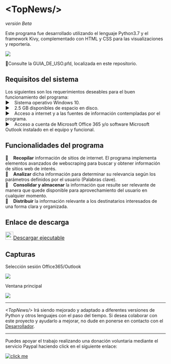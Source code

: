 <h1>&#60TopNews&#47&#62</h1>
<p><em>versión Beta</em></p>

<p>Este programa fue desarrollado utilizando el lenguaje Python3.7 y el framework Kivy, complementado con HTML y CSS para las visualizaciones y reportería.</p>

<img src="https://i.imgur.com/21MSh38.png"></img>

📖Consulte la GUIA_DE_USO.pfd, localizada en este repositorio.

<h2>Requisitos del sistema</h2>
<p>Los siguientes son los requerimientos deseables para el buen funcionamiento del programa:<br>
▶️&nbsp;&nbsp;&nbsp;&nbsp;Sistema operativo Windows 10.<br>
▶️&nbsp;&nbsp;&nbsp;&nbsp;2.5 GB disponibles de espacio en disco.<br>
▶️&nbsp;&nbsp;&nbsp;&nbsp;Acceso a internet y a las fuentes de información contempladas por el programa.<br>
▶️&nbsp;&nbsp;&nbsp;&nbsp;Acceso a cuenta de Microsoft Office 365 y/o software Microsoft Outlook instalado en el equipo y funcional.</p>

<h2>Funcionalidades del programa</h2>

🤖&nbsp;&nbsp;&nbsp;&nbsp;<b>Recopilar</b> información de sitios de internet. El programa implementa elementos avanzados de webscraping para buscar y obtener información de sitios web de interés.<br>
🤖&nbsp;&nbsp;&nbsp;&nbsp;<b>Analizar</b> dicha información para determinar su relevancia según los parámetros definidos por el usuario (Palabras clave).<br>
🤖&nbsp;&nbsp;&nbsp;&nbsp;<b>Consolidar y almacenar</b> la información que resulte ser relevante de manera que quede disponible para aprovechamiento del usuario en cualquier momento.<br>
🤖&nbsp;&nbsp;&nbsp;&nbsp;<b>Distribuir</b> la información relevante a los destinatarios interesados de una forma clara y organizada. 
<br>

<h2>Enlace de descarga</h2>

<a target="_blank" rel="noopener noreferrer" href="https://drive.google.com/file/d/1b3yCz7XCjG_PTS2wo7Z9I6020eFCmAgq/view?usp=sharing" alt="Descargar"><img src="http://a1360.phobos.apple.com/us/r30/Purple6/v4/90/e9/fe/90e9fe6f-9083-c98a-b67a-efa3f3561787/mzl.tgwolkmj.png" height="25" width="25"></img><font size="3">Descargar ejecutable</font></a>

<h2>Capturas</h2>

<p>Selección sesión Office365/Outlook</p>
<img src="https://drive.google.com/uc?export=view&id=12PeI6UQY7NourkbnkQEaF5q-KnxKrrP4"></img>

<p>Ventana principal</p>
<img src="https://drive.google.com/uc?export=view&id=1klW7JxN-S4BTgbcDeGYILqWb2P6liM5N"></img>

---

<p><em>&#60TopNews&#47&#62</em> Irá siendo mejorado y adaptado a diferentes versiones de Python y otros lenguajes con el paso del tiempo. Si desea colaborar con este proyecto y ayudarlo a mejorar, no dude en ponerse en contacto con el <a target="_blank" rel="noopener noreferrer" href="https://www.linkedin.com/in/ferdinandfeoli">Desarrollador</a>.</p>

---

<p>Puedes apoyar el trabajo realizando una donación voluntaria mediante el servicio Paypal haciendo click en el siguiente enlace:</p>
<p><a target="_blank" rel="noopener noreferrer" href="https://paypal.me/Feoli"><img src="https://lh3.googleusercontent.com/XPKrFY-av-IOwcY1a8ff91evfQUfxPdlk0fS4WtHitOyyixqvYifrTUZYAU4eCKRICWHvBW5wqE_Pw=s235" alt="click me"></a></p>
